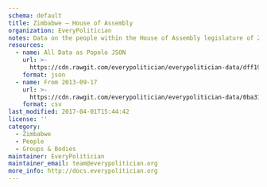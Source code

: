 ```yaml
---
schema: default
title: Zimbabwe — House of Assembly
organization: EveryPolitician
notes: Data on the people within the House of Assembly legislature of Zimbabwe.
resources:
  - name: All Data as Popolo JSON
    url: >-
      https://cdn.rawgit.com/everypolitician/everypolitician-data/dff194b921603d87bf67ebe858d4ceb4f6df92fc/data/Zimbabwe/Assembly/ep-popolo-v1.0.json
    format: json
  - name: From 2013-09-17
    url: >-
      https://cdn.rawgit.com/everypolitician/everypolitician-data/0ba314442be693e3096c69e1c2a34e64fea63dac/data/Zimbabwe/Assembly/term-8.csv
    format: csv
last_modified: 2017-04-01T15:44:42
license: ''
category:
  - Zimbabwe
  - People
  - Groups & Bodies
maintainer: EveryPolitician
maintainer_email: team@everypolitician.org
more_info: http://docs.everypolitician.org
---
```

